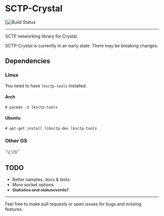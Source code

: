 # SCTP-Crystal
[![Build Status](https://travis-ci.org/CodeSteak/sctp-crystal.svg?branch=master)

---

SCTP networking library for Crystal.

SCTP-Crystal is currently in an early state.
There may be breaking changes.

## Dependencies
### Linux
You need to have `lksctp-tools` installed.
#### Arch
`# pacman -S lksctp-tools`
#### Ubuntu
`# apt-get install libsctp-dev lksctp-tools`

### Other OS
¯\\_(ツ)_/¯
<!--
 :shrug: would be better.
-->
## TODO
- Better samples, docs & tests
- More socket options
- ~~Statistics and statusevents?~~

---

Feel free to make pull requests or open issues for bugs and missing features.
